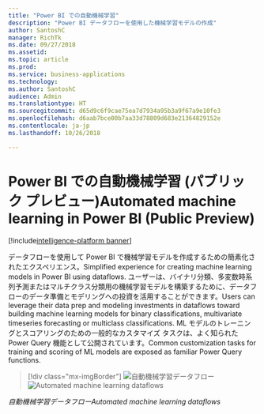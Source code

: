 ```yaml
---
title: "Power BI での自動機械学習"
description: "Power BI データフローを使用した機械学習モデルの作成"
author: SantoshC
manager: RichTk
ms.date: 09/27/2018
ms.assetid: 
ms.topic: article
ms.prod: 
ms.service: business-applications
ms.technology: 
ms.author: SantoshC
audience: Admin
ms.translationtype: HT
ms.sourcegitcommit: d65d9c6f9cae75ea7d7934a95b3a9f67a9e10fe3
ms.openlocfilehash: d6aab7bce00b7aa33d78809d683e21364829152e
ms.contentlocale: ja-jp
ms.lasthandoff: 10/26/2018

---
```

#  <a name="automated-machine-learning-in-power-bi-public-preview"></a><span data-ttu-id="69b6d-103">Power BI での自動機械学習 (パブリック プレビュー)</span><span class="sxs-lookup"><span data-stu-id="69b6d-103">Automated machine learning in Power BI (Public Preview)</span></span>

[!include[intelligence-platform banner](../../includes/intelligence-platform.md)]



<span data-ttu-id="69b6d-104">データフローを使用して Power BI で機械学習モデルを作成するための簡素化されたエクスペリエンス。</span><span class="sxs-lookup"><span data-stu-id="69b6d-104">Simplified experience for creating machine learning models in Power BI using dataflows.</span></span>
<span data-ttu-id="69b6d-105">ユーザーは、バイナリ分類、多変数時系列予測またはマルチクラス分類用の機械学習モデルを構築するために、データフローのデータ準備とモデリングへの投資を活用することができます。</span><span class="sxs-lookup"><span data-stu-id="69b6d-105">Users can leverage their data prep and modeling investments in dataflows toward building machine learning models for binary classifications, multivariate timeseries forecasting or multiclass classifications.</span></span> <span data-ttu-id="69b6d-106">ML モデルのトレーニングとスコアリングのための一般的なカスタマイズ タスクは、よく知られた Power Query 機能として公開されています。</span><span class="sxs-lookup"><span data-stu-id="69b6d-106">Common customization tasks for training and scoring of ML models are exposed as familiar Power Query functions.</span></span>

> [!div class="mx-imgBorder"]
> <span data-ttu-id="69b6d-107">![](media/automated-ml-dataflows.png "自動機械学習データフロー")</span><span class="sxs-lookup"><span data-stu-id="69b6d-107">![](media/automated-ml-dataflows.png "Automated machine learning dataflows")</span></span>

<span data-ttu-id="69b6d-108">*自動機械学習データフロー*</span><span class="sxs-lookup"><span data-stu-id="69b6d-108">*Automated machine learning dataflows*</span></span>

